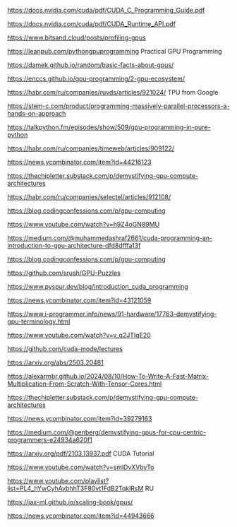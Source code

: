 https://docs.nvidia.com/cuda/pdf/CUDA_C_Programming_Guide.pdf

https://docs.nvidia.com/cuda/pdf/CUDA_Runtime_API.pdf

https://www.bitsand.cloud/posts/profiling-gpus

https://leanpub.com/pythongpuprogramming Practical GPU Programming

https://damek.github.io/random/basic-facts-about-gpus/

https://enccs.github.io/gpu-programming/2-gpu-ecosystem/

https://habr.com/ru/companies/ruvds/articles/921024/ TPU from Google

https://stem-c.com/product/programming-massively-parallel-processors-a-hands-on-approach 

https://talkpython.fm/episodes/show/509/gpu-programming-in-pure-python

https://habr.com/ru/companies/timeweb/articles/909122/

https://news.ycombinator.com/item?id=44216123

https://thechipletter.substack.com/p/demystifying-gpu-compute-architectures

https://habr.com/ru/companies/selectel/articles/912108/

https://blog.codingconfessions.com/p/gpu-computing

https://www.youtube.com/watch?v=h9Z4oGN89MU

https://medium.com/@muhammedashraf2661/cuda-programming-an-introduction-to-gpu-architecture-dfd8dfffa13f

https://blog.codingconfessions.com/p/gpu-computing

https://github.com/srush/GPU-Puzzles

https://www.pyspur.dev/blog/introduction_cuda_programming

https://news.ycombinator.com/item?id=43121059

https://www.i-programmer.info/news/91-hardware/17763-demystifying-gpu-terminology.html

https://www.youtube.com/watch?v=v_q2JTIqE20

https://github.com/cuda-mode/lectures

https://arxiv.org/abs/2503.20481

https://alexarmbr.github.io/2024/08/10/How-To-Write-A-Fast-Matrix-Multiplication-From-Scratch-With-Tensor-Cores.html

https://thechipletter.substack.com/p/demystifying-gpu-compute-architectures

https://news.ycombinator.com/item?id=39279163

https://medium.com/@penberg/demystifying-gpus-for-cpu-centric-programmers-e24934a620f1

https://arxiv.org/pdf/2103.13937.pdf CUDA Tutorial

[https://www.youtube.com/watch?v=smlDvXVbyTo ](https://www.youtube.com/playlist?list=PL4_hYwCyhAvbhhT3F80vt1FdB2TqklRsM)

https://www.youtube.com/playlist?list=PL4_hYwCyhAvbhhT3F80vt1FdB2TqklRsM  RU


https://jax-ml.github.io/scaling-book/gpus/

https://news.ycombinator.com/item?id=44943666
